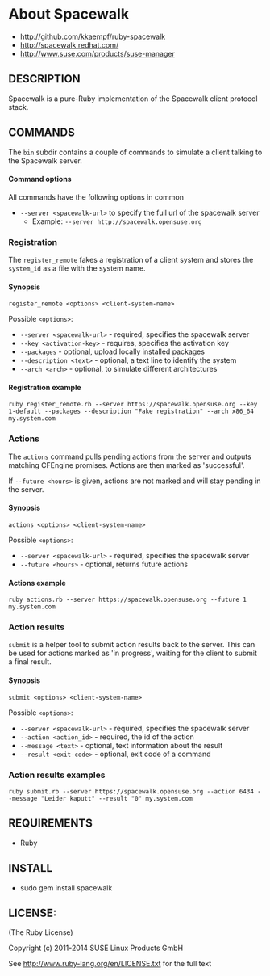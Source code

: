 # About Spacewalk

  * http://github.com/kkaempf/ruby-spacewalk
  * http://spacewalk.redhat.com/
  * http://www.suse.com/products/suse-manager

## DESCRIPTION

Spacewalk is a pure-Ruby implementation of the Spacewalk client
protocol stack.

## COMMANDS

The `bin` subdir contains a couple of commands to simulate a client
talking to the Spacewalk server.

#### Command options

All commands have the following options in common

  * `--server <spacewalk-url>` to specify the full url of the spacewalk server
    * Example: `--server http://spacewalk.opensuse.org`

### Registration

The `register_remote` fakes a registration of a client system and
stores the `system_id` as a file with the system name.

#### Synopsis

  `register_remote <options> <client-system-name>`

  Possible `<options>`:
  * `--server <spacewalk-url>` - required, specifies the spacewalk server
  * `--key <activation-key>` - requires, specifies the activation key
  * `--packages` - optional, upload locally installed packages
  * `--description <text>` - optional, a text line to identify the system
  * `--arch <arch>` - optional, to simulate different architectures

#### Registration example

  `ruby register_remote.rb --server https://spacewalk.opensuse.org --key 1-default --packages --description "Fake registration" --arch x86_64 my.system.com`

### Actions

The `actions` command pulls pending actions from the server and
outputs matching CFEngine promises. Actions are then marked as
'successful'.

If `--future <hours>` is given, actions are not marked and will stay
pending in the server.

#### Synopsis

  `actions <options> <client-system-name>`

  Possible `<options>`:
  * `--server <spacewalk-url>` - required, specifies the spacewalk server
  * `--future <hours>` - optional, returns future actions

#### Actions example

  `ruby actions.rb --server https://spacewalk.opensuse.org --future 1 my.system.com`

### Action results

`submit` is a helper tool to submit action results back to the server.
This can be used for actions marked as 'in progress', waiting for the
client to submit a final result.

#### Synopsis

  `submit <options> <client-system-name>`

  Possible `<options>`:
  * `--server <spacewalk-url>` - required, specifies the spacewalk server
  * `--action <action_id>` - required, the id of the action
  * `--message <text>` - optional, text information about the result
  * `--result <exit-code>` - optional, exit code of a command

### Action results examples

  `ruby submit.rb --server https://spacewalk.opensuse.org --action 6434 --message "Leider kaputt" --result "0" my.system.com`

## REQUIREMENTS

  * Ruby

## INSTALL

  * sudo gem install spacewalk

## LICENSE:

(The Ruby License)

Copyright (c) 2011-2014 SUSE Linux Products GmbH

See http://www.ruby-lang.org/en/LICENSE.txt for the full text
